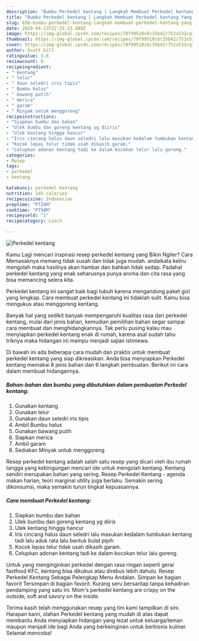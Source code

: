 ```yaml
---
description: "Bumbu Perkedel kentang | Langkah Membuat Perkedel kentang Yang Mudah Dan Praktis"
title: "Bumbu Perkedel kentang | Langkah Membuat Perkedel kentang Yang Mudah Dan Praktis"
slug: 656-bumbu-perkedel-kentang-langkah-membuat-perkedel-kentang-yang-mudah-dan-praktis
date: 2020-04-23T22:25:23.089Z
image: https://img-global.cpcdn.com/recipes/70f99510c6c35b42/751x532cq70/perkedel-kentang-foto-resep-utama.jpg
thumbnail: https://img-global.cpcdn.com/recipes/70f99510c6c35b42/751x532cq70/perkedel-kentang-foto-resep-utama.jpg
cover: https://img-global.cpcdn.com/recipes/70f99510c6c35b42/751x532cq70/perkedel-kentang-foto-resep-utama.jpg
author: Scott Gill
ratingvalue: 3.8
reviewcount: 9
recipeingredient:
- " kentang"
- " telur"
- " daun seledri iris tipis"
- " Bumbu halus"
- " bawang putih"
- " merica"
- " garam"
- " Minyak untuk menggoreng"
recipeinstructions:
- "Siapkan bumbu dan bahan"
- "Ulek bumbu dan goreng kentang yg diiris"
- "Ulek kentang hingga hancur"
- "Iris cincang halus daun seledri lalu masukan kedalam tumbukan kentang tadi lalu aduk rata lalu bentuk bulat pipih"
- "Kocok lepas telur tidak usah dikasih garam."
- "Celupkan adonan kentang tadi ke dalam kocokan telur lalu goreng."
categories:
- Resep
tags:
- perkedel
- kentang

katakunci: perkedel kentang 
nutrition: 145 calories
recipecuisine: Indonesian
preptime: "PT24M"
cooktime: "PT58M"
recipeyield: "1"
recipecategory: Lunch

---
```



![Perkedel kentang](https://img-global.cpcdn.com/recipes/70f99510c6c35b42/751x532cq70/perkedel-kentang-foto-resep-utama.jpg)

Kamu Lagi mencari inspirasi resep perkedel kentang yang Bikin Ngiler? Cara Memasaknya memang tidak susah dan tidak juga mudah. andaikata keliru mengolah maka hasilnya akan hambar dan bahkan tidak sedap. Padahal perkedel kentang yang enak seharusnya punya aroma dan cita rasa yang bisa memancing selera kita.

Perkedel kentang ini sangat baik bagi tubuh karena mengandung paket gizi yang lengkap. Cara membuat perkedel kentang ini tidaklah sulit. Kamu bisa mengukus atau menggoreng kentang.

Banyak hal yang sedikit banyak mempengaruhi kualitas rasa dari perkedel kentang, mulai dari jenis bahan, kemudian pemilihan bahan segar sampai cara membuat dan menghidangkannya. Tak perlu pusing kalau mau menyiapkan perkedel kentang enak di rumah, karena asal sudah tahu triknya maka hidangan ini mampu menjadi sajian istimewa.


Di bawah ini ada beberapa cara mudah dan praktis untuk membuat perkedel kentang yang siap dikreasikan. Anda bisa menyiapkan Perkedel kentang memakai 8 jenis bahan dan 6 langkah pembuatan. Berikut ini cara dalam membuat hidangannya.

<!--inarticleads1-->

##### Bahan-bahan dan bumbu yang dibutuhkan dalam pembuatan Perkedel kentang:

1. Gunakan  kentang
1. Gunakan  telur
1. Gunakan  daun seledri iris tipis
1. Ambil  Bumbu halus
1. Gunakan  bawang putih
1. Siapkan  merica
1. Ambil  garam
1. Sediakan  Minyak untuk menggoreng


Resep perkedel kentang adalah salah satu resep yang dicari oleh ibu rumah tangga yang kebingungan mencari ide untuk mengolah kentang. Kentang sendiri merupakan bahan yang sering. Resep Perkedel Kentang - agenda makan harian, teori marginal utility juga berlaku. Semakin sering dikonsumsi, maka semakin turun tingkat kepuasannya. 

<!--inarticleads2-->

##### Cara membuat Perkedel kentang:

1. Siapkan bumbu dan bahan
1. Ulek bumbu dan goreng kentang yg diiris
1. Ulek kentang hingga hancur
1. Iris cincang halus daun seledri lalu masukan kedalam tumbukan kentang tadi lalu aduk rata lalu bentuk bulat pipih
1. Kocok lepas telur tidak usah dikasih garam.
1. Celupkan adonan kentang tadi ke dalam kocokan telur lalu goreng.


Untuk yang menginginkan perkedel dengan rasa ringan seperti gerai fastfood KFC, kentang bisa dikukus atau direbus lebih dahulu. Resep Perkedel Kentang Sebagai Pelengkap Menu Andalan. Simpan ke bagian favorit Tersimpan di bagian favorit. Kurang seru bersantap tanpa kehadiran pendamping yang satu ini. Mom&#39;s perkedel kentang are crispy on the outside, soft and savory on the inside. 

Terima kasih telah menggunakan resep yang tim kami tampilkan di sini. Harapan kami, olahan Perkedel kentang yang mudah di atas dapat membantu Anda menyiapkan hidangan yang lezat untuk keluarga/teman maupun menjadi ide bagi Anda yang berkeinginan untuk berbisnis kuliner. Selamat mencoba!
